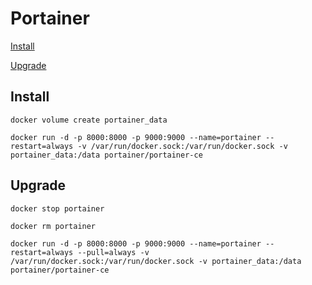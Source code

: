 # Portainer

[Install](https://documentation.portainer.io/v2.0/deploy/ceinstalldocker/)

[Upgrade](https://documentation.portainer.io/v2.0/upgrade/upddocker/)

## Install

`docker volume create portainer_data`

`docker run -d -p 8000:8000 -p 9000:9000 --name=portainer --restart=always -v /var/run/docker.sock:/var/run/docker.sock -v portainer_data:/data portainer/portainer-ce`

## Upgrade

`docker stop portainer`

`docker rm portainer`

`docker run -d -p 8000:8000 -p 9000:9000 --name=portainer --restart=always --pull=always -v /var/run/docker.sock:/var/run/docker.sock -v portainer_data:/data portainer/portainer-ce`
